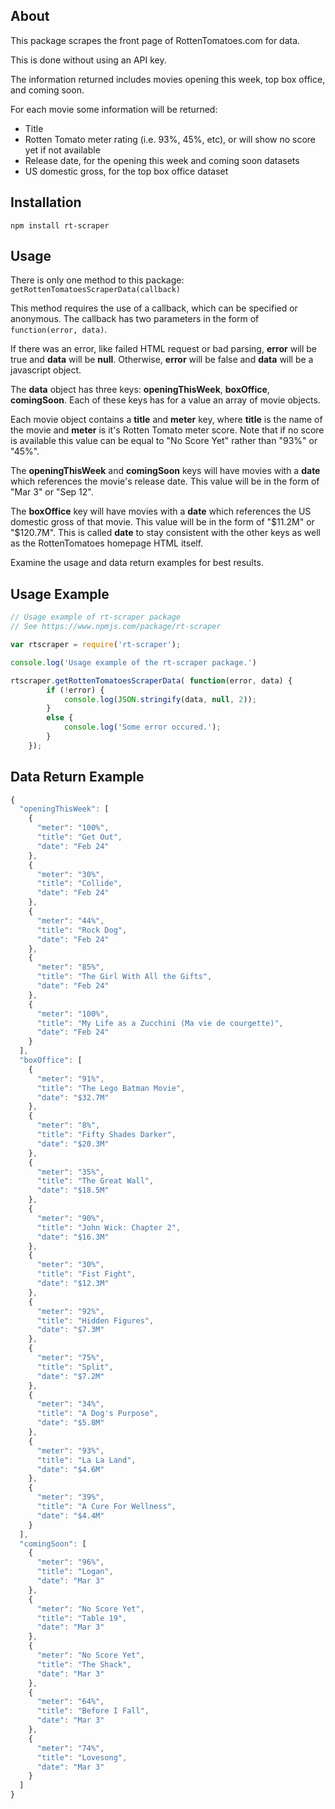 ## About

This package scrapes the front page of RottenTomatoes.com for data.

This is done without using an API key.

The information returned includes movies opening this week, top box office, and coming soon.

For each movie some information will be returned:
* Title
* Rotten Tomato meter rating (i.e. 93%, 45%, etc), or will show no score yet if not available
* Release date, for the opening this week and coming soon datasets
* US domestic gross, for the top box office dataset

## Installation

```
npm install rt-scraper
```

## Usage

There is only one method to this package: ```getRottenTomatoesScraperData(callback)```

This method requires the use of a callback, which can be specified or anonymous. The callback has two parameters in the form of ```function(error, data)```.

If there was an error, like failed HTML request or bad parsing, **error** will be true and **data** will be **null**. Otherwise, **error** will be false and **data** will be a javascript object. 

The **data** object has three keys: **openingThisWeek**, **boxOffice**, **comingSoon**. Each of these keys has for a value an array of movie objects. 

Each movie object contains a **title** and **meter** key, where **title** is the name of the movie and **meter** is it's Rotten Tomato meter score. Note that if no score is available this value can be equal to "No Score Yet" rather than "93%" or "45%".

The **openingThisWeek** and **comingSoon** keys will have movies with a **date** which references the movie's release date. This value will be in the form of "Mar 3" or "Sep 12".

The **boxOffice** key will have movies with a **date** which references the US domestic gross of that movie. This value will be in the form of "$11.2M" or "$120.7M". This is called **date** to stay consistent with the other keys as well as the RottenTomatoes homepage HTML itself.

Examine the usage and data return examples for best results.

## Usage Example

```javascript
// Usage example of rt-scraper package
// See https://www.npmjs.com/package/rt-scraper

var rtscraper = require('rt-scraper');

console.log('Usage example of the rt-scraper package.')

rtscraper.getRottenTomatoesScraperData( function(error, data) {
        if (!error) {
            console.log(JSON.stringify(data, null, 2));      
        }
        else {
            console.log('Some error occured.');
        }
    });
```

## Data Return Example 

```javascript
{
  "openingThisWeek": [
    {
      "meter": "100%",
      "title": "Get Out",
      "date": "Feb 24"
    },
    {
      "meter": "30%",
      "title": "Collide",
      "date": "Feb 24"
    },
    {
      "meter": "44%",
      "title": "Rock Dog",
      "date": "Feb 24"
    },
    {
      "meter": "85%",
      "title": "The Girl With All the Gifts",
      "date": "Feb 24"
    },
    {
      "meter": "100%",
      "title": "My Life as a Zucchini (Ma vie de courgette)",
      "date": "Feb 24"
    }
  ],
  "boxOffice": [
    {
      "meter": "91%",
      "title": "The Lego Batman Movie",
      "date": "$32.7M"
    },
    {
      "meter": "8%",
      "title": "Fifty Shades Darker",
      "date": "$20.3M"
    },
    {
      "meter": "35%",
      "title": "The Great Wall",
      "date": "$18.5M"
    },
    {
      "meter": "90%",
      "title": "John Wick: Chapter 2",
      "date": "$16.3M"
    },
    {
      "meter": "30%",
      "title": "Fist Fight",
      "date": "$12.3M"
    },
    {
      "meter": "92%",
      "title": "Hidden Figures",
      "date": "$7.3M"
    },
    {
      "meter": "75%",
      "title": "Split",
      "date": "$7.2M"
    },
    {
      "meter": "34%",
      "title": "A Dog's Purpose",
      "date": "$5.8M"
    },
    {
      "meter": "93%",
      "title": "La La Land",
      "date": "$4.6M"
    },
    {
      "meter": "39%",
      "title": "A Cure For Wellness",
      "date": "$4.4M"
    }
  ],
  "comingSoon": [
    {
      "meter": "96%",
      "title": "Logan",
      "date": "Mar 3"
    },
    {
      "meter": "No Score Yet",
      "title": "Table 19",
      "date": "Mar 3"
    },
    {
      "meter": "No Score Yet",
      "title": "The Shack",
      "date": "Mar 3"
    },
    {
      "meter": "64%",
      "title": "Before I Fall",
      "date": "Mar 3"
    },
    {
      "meter": "74%",
      "title": "Lovesong",
      "date": "Mar 3"
    }
  ]
}
```



